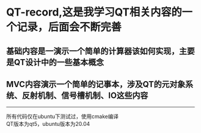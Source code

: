 # QT-record,这是我学习QT相关内容的一个记录，后面会不断完善
## 基础内容是一演示一个简单的计算器该如何实现，主要是QT设计中的一些基本概念  
## MVC内容演示一个简单的记事本，涉及QT的元对象系统、反射机制、信号槽机制、IO这些内容
---
所有代码仅在ubuntu下测试过，使用cmake编译  
QT版本为qt5，ubuntu版本为20.04
